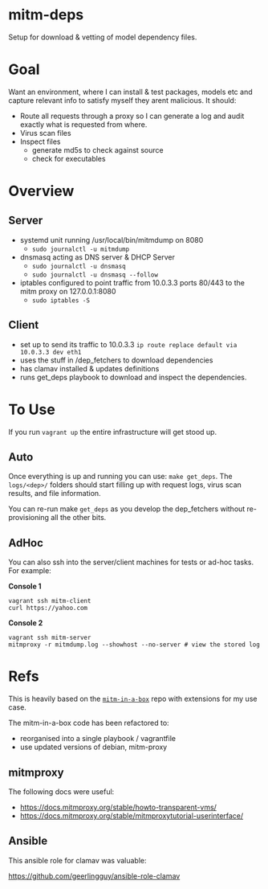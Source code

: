 # mitm-deps
Setup for download & vetting of model dependency files.

# Goal
Want an environment, where I can install & test packages, models etc and capture relevant info to satisfy myself they arent malicious. It should:

* Route all requests through a proxy so I can generate a log and audit exactly what is requested from where.
* Virus scan files
* Inspect files
	- generate md5s to check against source
	- check for executables

# Overview

## Server
* systemd unit running /usr/local/bin/mitmdump on 8080 
	* `sudo journalctl -u mitmdump`
* dnsmasq acting as DNS server & DHCP Server
	* `sudo journalctl -u dnsmasq`
	* `sudo journalctl -u dnsmasq --follow`
* iptables configured to point traffic from 10.0.3.3 ports 80/443 to the mitm proxy on 127.0.0.1:8080
	* `sudo iptables -S`

## Client
* set up to send its traffic to 10.0.3.3 `ip route replace default via 10.0.3.3 dev eth1`
* uses the stuff in /dep_fetchers to download dependencies
* has clamav installed & updates definitions
* runs get_deps playbook to download and inspect the dependencies.


# To Use

If you run `vagrant up` the entire infrastructure will get stood up.

## Auto

Once everything is up and running you can use: `make get_deps`. The `logs/<dep>/` folders should start filling up with request logs, virus scan results, and file information.

You can re-run make `get_deps` as you develop the dep_fetchers without re-provisioning all the other bits.


## AdHoc

You can also ssh into the server/client machines for tests or ad-hoc tasks. For example:

**Console 1**

```
vagrant ssh mitm-client
curl https://yahoo.com 
```

**Console 2**

```
vagrant ssh mitm-server
mitmproxy -r mitmdump.log --showhost --no-server # view the stored log
```

# Refs

This is heavily based on the [`mitm-in-a-box`](https://github.com/abeluck/mitm-in-a-box) repo with extensions for my use case.

The mitm-in-a-box code has been refactored to:
* reorganised into a single playbook / vagrantfile
* use updated versions of debian, mitm-proxy

## mitmproxy

The following docs were useful:

* https://docs.mitmproxy.org/stable/howto-transparent-vms/
* https://docs.mitmproxy.org/stable/mitmproxytutorial-userinterface/

## Ansible

This ansible role for clamav was valuable:

https://github.com/geerlingguy/ansible-role-clamav 

